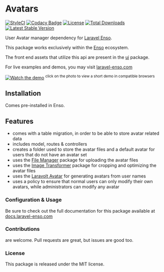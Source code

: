 # Avatars

[![StyleCI](https://github.styleci.io/repos/94704466/shield?branch=master)](https://github.styleci.io/repos/94704466)
[![Codacy Badge](https://api.codacy.com/project/badge/Grade/d84efcf2530348d29f2ca573d06f7314)](https://www.codacy.com/app/laravel-enso/avatars?utm_source=github.com&amp;utm_medium=referral&amp;utm_content=laravel-enso/avatars&amp;utm_campaign=Badge_Grade)
[![License](https://poser.pugx.org/laravel-enso/avatars/license)](https://packagist.org/packages/laravel-enso/avatars)
[![Total Downloads](https://poser.pugx.org/laravel-enso/avatars/downloads)](https://packagist.org/packages/laravel-enso/avatars)
[![Latest Stable Version](https://poser.pugx.org/laravel-enso/avatars/version)](https://packagist.org/packages/laravel-enso/avatars)

User Avatar manager dependency for [Laravel Enso](https://github.com/laravel-enso/Enso).

This package works exclusively within the [Enso](https://github.com/laravel-enso/Enso) ecosystem.

The front end assets that utilize this api are present in the [ui](https://github.com/enso-ui/ui) package.

For live examples and demos, you may visit [laravel-enso.com](https://www.laravel-enso.com)

[![Watch the demo](https://laravel-enso.github.io/avatars/screenshots/bulma_cap001_thumb.png)](https://laravel-enso.github.io/avatars/videos/bulma_avatar_change.webm)
<sup>click on the photo to view a short demo in compatible browsers</sup>

## Installation

Comes pre-installed in Enso.

## Features

- comes with a table migration, in order to be able to store avatar related data
- includes model, routes & controllers
- creates a folder used to store the avatar files and a default avatar for users that do not have an avatar set
- uses the [File Manager](https://github.com/laravel-enso/Files) package for uploading the avatar files
- uses the [Image Transformer](https://github.com/laravel-enso/ImageTransformer) package for cropping and optimizing the avatar files
- uses the [Laravolt Avatar](https://github.com/laravolt/avatar) for generating avatars from user names
- uses a policy to ensure that normal users can only modify their own avatars, while administrators can modify any avatar 

### Configuration & Usage

Be sure to check out the full documentation for this package available at [docs.laravel-enso.com](https://docs.laravel-enso.com/backend/avatar-manager.html)

### Contributions

are welcome. Pull requests are great, but issues are good too.

### License

This package is released under the MIT license.
